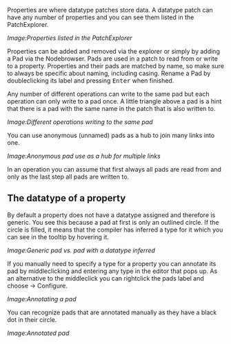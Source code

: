 Properties are where datatype patches store data. A datatype patch can have any number of properties and you can see them listed in the PatchExplorer.

*Image:Properties listed in the PatchExplorer*

Properties can be added and removed via the explorer or simply by adding a Pad via the Nodebrowser. Pads are used in a patch to read from or write to a property. Properties and their pads are matched by name, so make sure to always be specific about naming, including casing. Rename a Pad by doubleclicking its label and pressing <kbd>Enter</kbd> when finished.

Any number of different operations can write to the same pad but each operation can only write to a pad once. A little triangle above a pad is a hint that there is a pad with the same name in the patch that is also written to.

*Image:Different operations writing to the same pad*

You can use anonymous (unnamed) pads as a hub to join many links into one.

*Image:Anonymous pad use as a hub for multiple links*

In an operation you can assume that first always all pads are read from and only as the last step all pads are written to.

## The datatype of a property
By default a property does not have a datatype assigned and  therefore is generic. You see this because a pad at first is only an outlined circle. If the circle is filled, it means that the compiler has inferred a type for it which you can see in the tooltip by hovering it.

*Image:Generic pad vs. pad with a datatype inferred*

If you manually need to specify a type for a property you can annotate its pad by middleclicking and entering any type in the editor that pops up. As an alternative to the middleclick you can rightclick the pads label and choose -> Configure.

*Image:Annotating a pad*

You can recognize pads that are annotated manually as they have a black dot in their circle.

*Image:Annotated pad*
